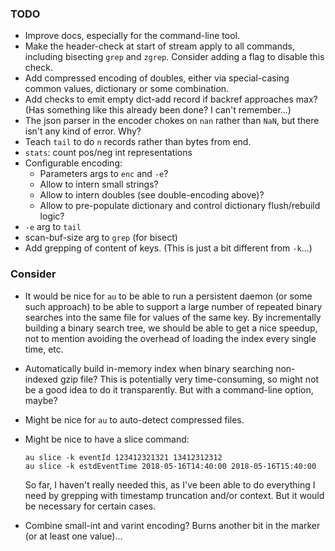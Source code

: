 ### TODO

 - Improve docs, especially for the command-line tool.
 - Make the header-check at start of stream apply to all commands, including
   bisecting `grep` and `zgrep`. Consider adding a flag to disable this check.
 - Add compressed encoding of doubles, either via special-casing common values,
   dictionary or some combination.
 - Add checks to emit empty dict-add record if backref approaches max? (Has
   something like this already been done? I can't remember...)
 - The json parser in the encoder chokes on `nan` rather than `NaN`, but there
   isn't any kind of error. Why?
 - Teach `tail` to do `n` records rather than bytes from end.
 - `stats`: count pos/neg int representations
 - Configurable encoding:
   - Parameters args to `enc` and `-e`?
   - Allow to intern small strings?
   - Allow to intern doubles (see double-encoding above)?
   - Allow to pre-populate dictionary and control dictionary flush/rebuild
     logic?
 - `-e` arg to `tail`
 - scan-buf-size arg to `grep` (for bisect)
 - Add grepping of content of keys. (This is just a bit different from `-k`...)

### Consider

 - It would be nice for `au` to be able to run a persistent daemon (or some such
   approach) to be able to support a large number of repeated binary searches
   into the same file for values of the same key. By incrementally building a
   binary search tree, we should be able to get a nice speedup, not to mention
   avoiding the overhead of loading the index every single time, etc.
 - Automatically build in-memory index when binary searching non-indexed gzip
   file? This is potentially very time-consuming, so might not be a good idea
   to do it transparently. But with a command-line option, maybe?
 - Might be nice for `au` to auto-detect compressed files.
 - Might be nice to have a slice command:

       au slice -k eventId 123412321321 13412312312
       au slice -k estdEventTime 2018-05-16T14:40:00 2018-05-16T15:40:00

   So far, I haven't really needed this, as I've been able to do everything I
   need by grepping with timestamp truncation and/or context. But it would
   be necessary for certain cases.
 - Combine small-int and varint encoding? Burns another bit in the marker (or
   at least one value)...
